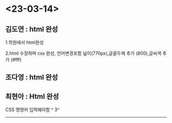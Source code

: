 <h1><23-03-14></h1>
<h2>김도연 : html 완성</h2>
<p>1.학원에서 html완성</p>
<p>2.html 수정하며 css 완성, 언어변경포함 넓이(770px),글꼴두께 추가 (800),글씨색 추가 (#fff)</p>
<h2>조다영 : html 완성</h2>
<p></p>
<h2>최현아 : Html 완성 </h2>
<p>CSS 명령어 입력해야함 ^ 3^</p>
<hr>
